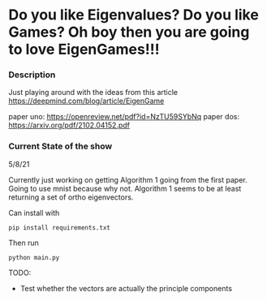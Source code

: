 # Do you like Eigenvalues? Do you like Games? Oh boy then you are going to love EigenGames!!!

### Description

Just playing around with the ideas from this article https://deepmind.com/blog/article/EigenGame

paper uno: https://openreview.net/pdf?id=NzTU59SYbNq
paper dos: https://arxiv.org/pdf/2102.04152.pdf

### Current State of the show

5/8/21

Currently just working on getting Algorithm 1 going from the first paper. Going to use mnist because why not. 
Algorithm 1 seems to be at least returning a set of ortho eigenvectors.

Can install with
```angular2html
pip install requirements.txt
```

Then run
```angular2html
python main.py
```

TODO:
* Test whether the vectors are actually the principle components

